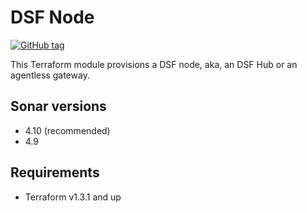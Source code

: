 # DSF Node
[![GitHub tag](https://img.shields.io/github/v/tag/imperva/dsfkit.svg)](https://github.com/imperva/dsfkit/tags)

This Terraform module provisions a DSF node, aka, an DSF Hub or an agentless gateway.

## Sonar versions
- 4.10 (recommended)
- 4.9

## Requirements
* Terraform v1.3.1 and up
